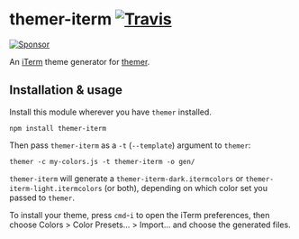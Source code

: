 # themer-iterm [![Travis](https://img.shields.io/travis/mjswensen/themer-iterm.svg)](https://travis-ci.org/mjswensen/themer-iterm)

[![Sponsor](https://app.codesponsor.io/embed/hHKoUkX4tpsdAzjvSfNXFb22/mjswensen/themer-iterm.svg)](https://app.codesponsor.io/link/hHKoUkX4tpsdAzjvSfNXFb22/mjswensen/themer-iterm)

An [iTerm](https://www.iterm2.com/) theme generator for [themer](https://github.com/mjswensen/themer).

## Installation & usage

Install this module wherever you have `themer` installed.

    npm install themer-iterm

Then pass `themer-iterm` as a `-t` (`--template`) argument to `themer`:

    themer -c my-colors.js -t themer-iterm -o gen/

`themer-iterm` will generate a `themer-iterm-dark.itermcolors` or `themer-iterm-light.itermcolors` (or both), depending on which color set you passed to `themer`.

To install your theme, press `cmd`-`i` to open the iTerm preferences, then choose Colors > Color Presets... > Import... and choose the generated files.
